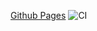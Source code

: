 [Github Pages](https://cunodngaf.github.io/Trello/)
![CI](https://github.com/CunoDnGaF/Trello/actions/workflows/web.yml/badge.svg)